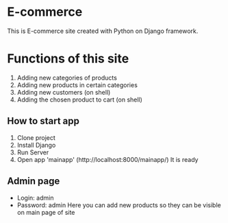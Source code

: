   # E-commerce
  
  This is E-commerce site created with Python on Django framework.
  
  # Functions of this site
  1. Adding new categories of products
  2. Adding new products in certain categories
  3. Adding new customers (on shell)
  4. Adding the chosen product to cart (on shell)
  
  ## How to start app
  
  1. Clone project
  2. Install Django
  3. Run Server 
  4. Open app 'mainapp' (http://localhost:8000/mainapp/)
  It is ready 
  
  ## Admin page
  * Login: admin
  * Password: admin
  Here you can add new products so they can be visible on main page of site
  
